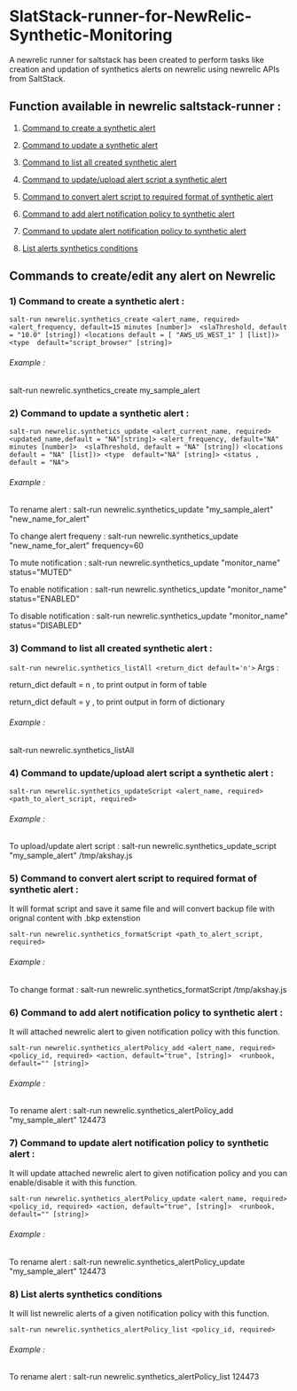 # SlatStack-runner-for-NewRelic-Synthetic-Monitoring

A newrelic runner for saltstack has been created to perform tasks like creation and updation of synthetics alerts on newrelic using newrelic APIs from SaltStack. 



## Function available in newrelic saltstack-runner :



1) [Command to create a synthetic alert][synthetics_create]

2) [Command to update a synthetic alert][synthetics_update]

3) [Command to list all created synthetic alert][synthetics_listAll]

4) [Command to update/upload alert script a synthetic alert][synthetics_updateScript]

5) [Command to convert alert script to required format of synthetic alert][synthetics_formatScript]

6) [Command to add alert notification policy to synthetic alert][synthetics_alertPolicy_add]

7) [Command to update alert notification policy to synthetic alert][synthetics_alertPolicy_update]

8) [List alerts synthetics conditions][synthetics_alertPolicy_list]



## Commands to create/edit any alert on Newrelic  


### 1) Command to create a synthetic alert : 

 ```salt-run newrelic.synthetics_create <alert_name, required> <alert_frequency, default=15 minutes [number]>  <slaThreshold, default = "10.0" [string]) <locations default = [ "AWS_US_WEST_1" ] [list])> <type  default="script_browser" [string]> ```


###### Example : 
salt-run newrelic.synthetics_create my_sample_alert



### 2) Command to update a synthetic alert :  

```salt-run newrelic.synthetics_update <alert_current_name, required>  <updated_name,default = "NA"[string]> <alert_frequency, default="NA" minutes [number]>  <slaThreshold, default = "NA" [string]) <locations default = "NA" [list])> <type  default="NA" [string]> <status , default = "NA">```
###### Example :

To rename alert :      salt-run newrelic.synthetics_update "my_sample_alert"  "new_name_for_alert"

To change alert frequeny :    salt-run newrelic.synthetics_update "new_name_for_alert" frequency=60

To mute notification :    salt-run newrelic.synthetics_update "monitor_name" status="MUTED"

To enable notification :    salt-run newrelic.synthetics_update "monitor_name" status="ENABLED"

To disable notification :    salt-run newrelic.synthetics_update "monitor_name" status="DISABLED"

### 3) Command to list all created synthetic alert : 

 ```salt-run newrelic.synthetics_listAll <return_dict default='n'>```
Args : 

return_dict default = n , to print output in form of table

return_dict default = y , to print output in form of dictionary 

###### Example : 
salt-run newrelic.synthetics_listAll



### 4) Command to update/upload alert script a synthetic alert : 

```salt-run newrelic.synthetics_updateScript <alert_name, required>  <path_to_alert_script, required>```

###### Example :

To upload/update alert script :     salt-run newrelic.synthetics_update_script "my_sample_alert" /tmp/akshay.js 





### 5) Command to convert alert script to required format of synthetic alert : 

It will format script and save it same file and will convert backup file with orignal content with .bkp extenstion 

```salt-run newrelic.synthetics_formatScript <path_to_alert_script, required>```

###### Example :

To change format :   salt-run newrelic.synthetics_formatScript /tmp/akshay.js





 ### 6) Command to add alert notification policy to synthetic alert : 

It will attached newrelic alert to given notification policy with this function.

```salt-run newrelic.synthetics_alertPolicy_add <alert_name, required>  <policy_id, required> <action, default="true", [string]>  <runbook, default="" [string]>```

###### Example :

To rename alert :    salt-run newrelic.synthetics_alertPolicy_add "my_sample_alert"  124473



 ### 7) Command to update alert notification policy to synthetic alert : 

It will update attached newrelic alert to given notification policy and you can enable/disable it with this function.

```salt-run newrelic.synthetics_alertPolicy_update <alert_name, required>  <policy_id, required> <action, default="true", [string]>  <runbook, default="" [string]>```

###### Example :

To rename alert :    salt-run newrelic.synthetics_alertPolicy_update "my_sample_alert"  124473


 ### 8) List alerts synthetics conditions
 
 It will list newrelic alerts of a given notification policy with this function.

```salt-run newrelic.synthetics_alertPolicy_list <policy_id, required>```

###### Example :

To rename alert :    salt-run newrelic.synthetics_alertPolicy_list 124473


[synthetics_create]: https://github.com/AkshaySiwal/SlatStack-runner-for-NewRelic-Synthetic-Monitoring#1-command-to-create-a-synthetic-alert-
[synthetics_update]: https://github.com/AkshaySiwal/SlatStack-runner-for-NewRelic-Synthetic-Monitoring#2-command-to-update-a-synthetic-alert-
[synthetics_listAll]: https://github.com/AkshaySiwal/SlatStack-runner-for-NewRelic-Synthetic-Monitoring#3-command-to-list-all-created-synthetic-alert-
[synthetics_updateScript]: https://github.com/AkshaySiwal/SlatStack-runner-for-NewRelic-Synthetic-Monitoring#4-command-to-updateupload-alert-script-a-synthetic-alert-
[synthetics_formatScript]: https://github.com/AkshaySiwal/SlatStack-runner-for-NewRelic-Synthetic-Monitoring#5-command-to-convert-alert-script-to-required-format-of-synthetic-alert-
[synthetics_alertPolicy_add]: https://github.com/AkshaySiwal/SlatStack-runner-for-NewRelic-Synthetic-Monitoring#6-command-to-add-alert-notification-policy-to-synthetic-alert-
[synthetics_alertPolicy_update]: https://github.com/AkshaySiwal/SlatStack-runner-for-NewRelic-Synthetic-Monitoring#7-command-to-update-alert-notification-policy-to-synthetic-alert-
[synthetics_alertPolicy_list]: https://github.com/AkshaySiwal/SlatStack-runner-for-NewRelic-Synthetic-Monitoring#8-list-alerts-synthetics-conditions
